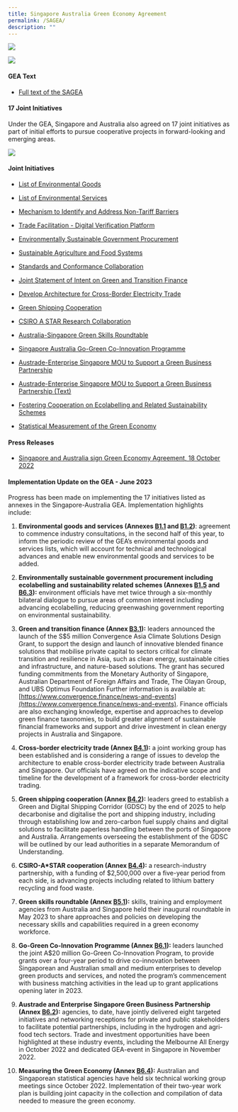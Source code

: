 ```yaml
---
title: Singapore Australia Green Economy Agreement
permalink: /SAGEA/
description: ""
---
```

![](/images/GEA%20banner.jpeg)

![](/images/Singapore-Australia%20Green%20Economy%20Agreement%20(SAGEA)_v3.jpg)
	
#### GEA Text

* [Full text of the SAGEA](https://go.gov.sg/sagea-text-full)


#### 17 Joint Initiatives

Under the GEA, Singapore and Australia also agreed on 17 joint initiatives as part of initial efforts to pursue cooperative projects in forward-looking and emerging areas. 

![](/images/Singapore-Australia%20Green%20Economy%20Agreement%20Joint%20Initiatives_v3.jpg)

#### Joint Initiatives

* [List of Environmental Goods](https://go.gov.sg/sagea-environmental-goods-list)
	
* [List of Environmental Services](https://go.gov.sg/sagea-environmental-services-list)
	
* [Mechanism to Identify and Address Non-Tariff Barriers](https://go.gov.sg/sagea-non-tariff-barriers-mechanism)
	
* [Trade Facilitation - Digital Verification Platform](https://go.gov.sg/sagea-digital-verification-platform)
	
* [Environmentally Sustainable Government Procurement](https://go.gov.sg/sagea-green-gp)
	
* [Sustainable Agriculture and Food Systems](https://go.gov.sg/sagea-sustainable-agriculture)
	
* [Standards and Conformance Collaboration](https://go.gov.sg/sagea-standards-conformance)
	
* [Joint Statement of Intent on Green and Transition Finance](https://go.gov.sg/sagea-green-finance-joint-statement)
	
* [Develop Architecture for Cross-Border Electricity Trade](https://go.gov.sg/sagea-crossborder-electricity-architecture)
	
* [Green Shipping Cooperation](https://go.gov.sg/sagea-green-shipping-cooperation)
	
* [CSIRO A STAR Research Collaboration](https://go.gov.sg/sagea-mrca)
	
* [Australia-Singapore Green Skills Roundtable](https://go.gov.sg/sagea-asgsr)
	
* [Singapore Australia Go-Green Co-Innovation Programme](https://go.gov.sg/sagea-cip)
	
* [Austrade-Enterprise Singapore MOU to Support a Green Business Partnership](https://go.gov.sg/sagea-austrade-enterprisesg-mou)

* [Austrade-Enterprise Singapore MOU to Support a Green Business Partnership (Text)](https://go.gov.sg/sagea-esgaustrademou)
	
* [Fostering Cooperation on Ecolabelling and Related Sustainability Schemes](https://go.gov.sg/sagea-ecolabelling)
	
* [Statistical Measurement of the Green Economy](https://go.gov.sg/sagea-statistical-measurement)

#### Press Releases

* [Singapore and Australia sign Green Economy Agreement, 18 October 2022](https://go.gov.sg/sagea-pressrelease)

#### Implementation Update on the GEA - June 2023

Progress has been made on implementing the 17 initiatives listed as annexes in the Singapore-Australia GEA. Implementation highlights include:  

1.  **Environmental goods and services (Annexes [B1.1](https://go.gov.sg/sagea-environmental-goods-list) and [B1.2](https://go.gov.sg/sagea-environmental-services-list))**: agreement to commence industry consultations, in the second half of this year, to inform the periodic review of the GEA’s environmental goods and services lists, which will account for technical and technological advances and enable new environmental goods and services to be added. 


2.  **Environmentally sustainable government procurement including ecolabelling and sustainability related schemes (Annexes [B1.5](https://go.gov.sg/sagea-green-gp) and [B6.3](https://go.gov.sg/sagea-ecolabelling)):** environment officials have met twice through a six-monthly bilateral dialogue to pursue areas of common interest including advancing ecolabelling, reducing greenwashing government reporting on environmental sustainability. 


3.  **Green and transition finance (Annex [B3.1](https://go.gov.sg/sagea-green-finance-joint-statement)):** leaders announced the launch of the S$5 million Convergence Asia Climate Solutions Design Grant, to support the design and launch of innovative blended finance solutions that mobilise private capital to sectors critical for climate transition and resilience in Asia, such as clean energy, sustainable cities and infrastructure, and nature-based solutions. The grant has secured funding commitments from the Monetary Authority of Singapore, Australian Department of Foreign Affairs and Trade, The Olayan Group, and UBS Optimus Foundation Further information is available at: [https://www.convergence.finance/news-and-events](https://www.convergence.finance/news-and-events). Finance officials are also exchanging knowledge, expertise and approaches to develop green finance taxonomies, to build greater alignment of sustainable financial frameworks and support and drive investment in clean energy projects in Australia and Singapore. 
  
	
4.  **Cross-border electricity trade (Annex [B4.1](https://go.gov.sg/sagea-crossborder-electricity-architecture)):** a joint working group has been established and is considering a range of issues to develop the architecture to enable cross-border electricity trade between Australia and Singapore. Our officials have agreed on the indicative scope and timeline for the development of a framework for cross-border electricity trading.


5.  **Green shipping cooperation (Annex [B4.2](https://go.gov.sg/sagea-green-shipping-cooperation)):** leaders greed to establish a Green and Digital Shipping Corridor (GDSC) by the end of 2025 to help decarbonise and digitalise the port and shipping industry, including through establishing low and zero-carbon fuel supply chains and digital solutions to facilitate paperless handling between the ports of Singapore and Australia. Arrangements overseeing the establishment of the GDSC will be outlined by our lead authorities in a separate Memorandum of Understanding.


6.  **CSIRO-A\*STAR cooperation (Annex [B4.4](https://go.gov.sg/sagea-mrca)):** a research-industry partnership, with a funding of $2,500,000 over a five-year period from each side, is advancing projects including related to lithium battery recycling and food waste. 


7.  **Green skills roundtable (Annex [B5.1](https://go.gov.sg/sagea-asgsr)):** skills, training and employment agencies from Australia and Singapore held their inaugural roundtable in May 2023 to share approaches and policies on developing the necessary skills and capabilities required in a green economy workforce.


8.  **Go-Green Co-Innovation Programme (Annex [B6.1](https://go.gov.sg/sagea-cip)):** leaders launched the joint A$20 million Go-Green Co-Innovation Program, to provide grants over a four-year period to drive co-innovation between Singaporean and Australian small and medium enterprises to develop green products and services, and noted the program’s commencement with business matching activities in the lead up to grant applications opening later in 2023. 
   
	 
9.  **Austrade and Enterprise Singapore Green Business Partnership (Annex [B6.2](https://go.gov.sg/sagea-austrade-enterprisesg-mou)):** agencies, to date, have jointly delivered eight targeted initiatives and networking receptions for private and public stakeholders to facilitate potential partnerships, including in the hydrogen and agri-food tech sectors. Trade and investment opportunities have been highlighted at these industry events, including the Melbourne All Energy in October 2022 and dedicated GEA-event in Singapore in November 2022.  


10.  **Measuring the Green Economy (Annex [B6.4](https://go.gov.sg/sagea-statistical-measurement)):** Australian and Singaporean statistical agencies have held six technical working group meetings since October 2022. Implementation of their two-year work plan is building joint capacity in the collection and compilation of data needed to measure the green economy.